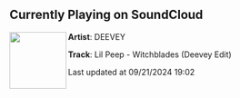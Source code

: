 ## Currently Playing on SoundCloud

[<img align="left" width="100" src="https://i1.sndcdn.com/artworks-TNfME6YQ08f46PnE-n80UAg-t500x500.jpg">](https://soundcloud.com/terrydeevey/witchblades-lil-peep-deevey-edit-mstr?in=saxurn/sets/htft)

**Artist**: DEEVEY 

**Track**: Lil Peep - Witchblades (Deevey Edit)

Last updated at 09/21/2024 19:02
